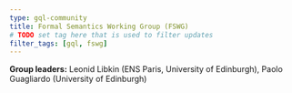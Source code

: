 ```yaml
---
type: gql-community
title: Formal Semantics Working Group (FSWG)
# TODO set tag here that is used to filter updates
filter_tags: [gql, fswg]
---
```


**Group leaders:** Leonid Libkin (ENS Paris, University of Edinburgh), Paolo Guagliardo (University of Edinburgh)
